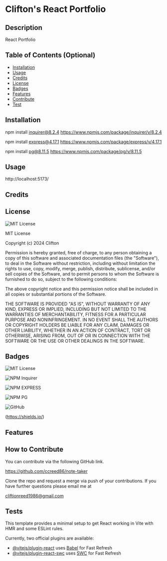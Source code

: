 # Clifton's React Portfolio

## Description

React Portfolio

## Table of Contents (Optional)

- [Installation](#installation)
- [Usage](#usage)
- [Credits](#credits)
- [License](#license)
- [Badges](#badges)
- [Features](#features)
- [Contribute](#how-to-contribute)
- [Test](#tests)

## Installation

npm install inquirer@8.2.4
https://www.npmjs.com/package/inquirer/v/8.2.4

npm install express@4.17.1
https://www.npmjs.com/package/express/v/4.17.1

npm install pg@8.11.5
https://www.npmjs.com/package/pg/v/8.11.5

## Usage

http://localhost:5173/

## Credits

## License

![MIT License](https://img.shields.io/badge/License-MIT-darkgreen)

MIT License

Copyright (c) 2024 Clifton

Permission is hereby granted, free of charge, to any person obtaining a copy
of this software and associated documentation files (the "Software"), to deal
in the Software without restriction, including without limitation the rights
to use, copy, modify, merge, publish, distribute, sublicense, and/or sell
copies of the Software, and to permit persons to whom the Software is
furnished to do so, subject to the following conditions:

The above copyright notice and this permission notice shall be included in all
copies or substantial portions of the Software.

THE SOFTWARE IS PROVIDED "AS IS", WITHOUT WARRANTY OF ANY KIND, EXPRESS OR
IMPLIED, INCLUDING BUT NOT LIMITED TO THE WARRANTIES OF MERCHANTABILITY,
FITNESS FOR A PARTICULAR PURPOSE AND NONINFRINGEMENT. IN NO EVENT SHALL THE
AUTHORS OR COPYRIGHT HOLDERS BE LIABLE FOR ANY CLAIM, DAMAGES OR OTHER
LIABILITY, WHETHER IN AN ACTION OF CONTRACT, TORT OR OTHERWISE, ARISING FROM,
OUT OF OR IN CONNECTION WITH THE SOFTWARE OR THE USE OR OTHER DEALINGS IN THE
SOFTWARE.


## Badges

![MIT License](https://img.shields.io/badge/License-MIT-darkgreen)

![NPM Inquirer](https://img.shields.io/badge/NPM-INQUIRER-darkblue)

![NPM EXPRESS](https://img.shields.io/badge/NPM-EXPRESS-blue)

![NPM PG](https://img.shields.io/badge/NPM-PG-lightblue)

![GitHub](https://img.shields.io/badge/GitHub-black)

(https://shields.io/)

## Features

## How to Contribute

You can contribute via the following GitHub link.

https://github.com/ccreed86/note-taker

Clone the repo and request a merge via push of your contributions. If you have further questions please email me at 

cliftionreed1986@gmail.com


## Tests

This template provides a minimal setup to get React working in Vite with HMR and some ESLint rules.

Currently, two official plugins are available:

- [@vitejs/plugin-react](https://github.com/vitejs/vite-plugin-react/blob/main/packages/plugin-react/README.md) uses [Babel](https://babeljs.io/) for Fast Refresh
- [@vitejs/plugin-react-swc](https://github.com/vitejs/vite-plugin-react-swc) uses [SWC](https://swc.rs/) for Fast Refresh
